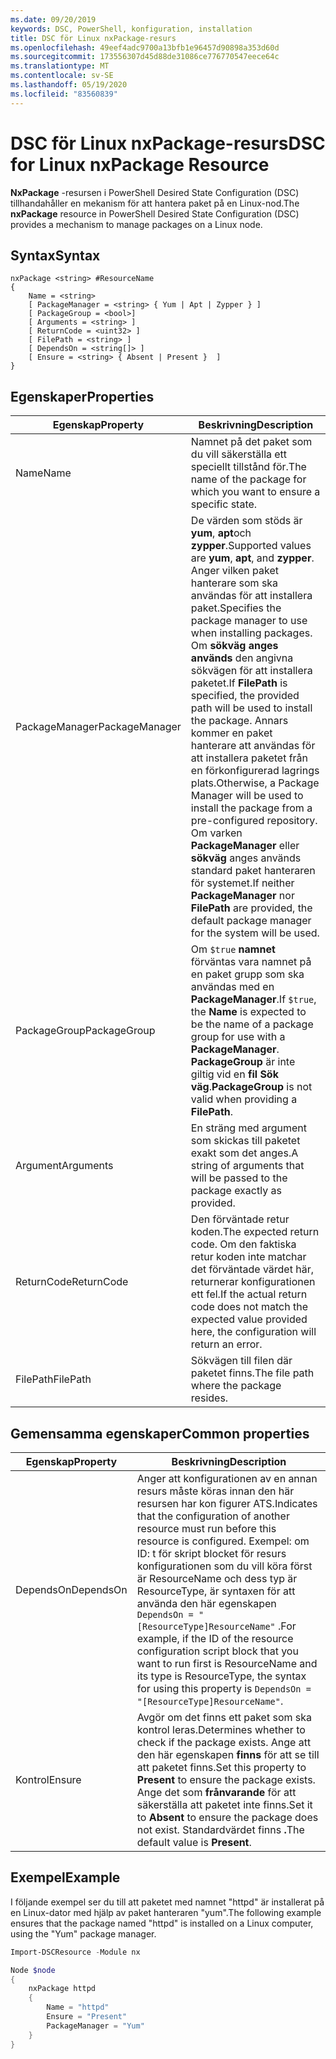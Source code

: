 ```yaml
---
ms.date: 09/20/2019
keywords: DSC, PowerShell, konfiguration, installation
title: DSC för Linux nxPackage-resurs
ms.openlocfilehash: 49eef4adc9700a13bfb1e96457d90898a353d60d
ms.sourcegitcommit: 173556307d45d88de31086ce776770547eece64c
ms.translationtype: MT
ms.contentlocale: sv-SE
ms.lasthandoff: 05/19/2020
ms.locfileid: "83560839"
---
```

# <a name="dsc-for-linux-nxpackage-resource"></a><span data-ttu-id="e1d8d-103">DSC för Linux nxPackage-resurs</span><span class="sxs-lookup"><span data-stu-id="e1d8d-103">DSC for Linux nxPackage Resource</span></span>

<span data-ttu-id="e1d8d-104">**NxPackage** -resursen i PowerShell Desired State Configuration (DSC) tillhandahåller en mekanism för att hantera paket på en Linux-nod.</span><span class="sxs-lookup"><span data-stu-id="e1d8d-104">The **nxPackage** resource in PowerShell Desired State Configuration (DSC) provides a mechanism to manage packages on a Linux node.</span></span>

## <a name="syntax"></a><span data-ttu-id="e1d8d-105">Syntax</span><span class="sxs-lookup"><span data-stu-id="e1d8d-105">Syntax</span></span>

```Syntax
nxPackage <string> #ResourceName
{
    Name = <string>
    [ PackageManager = <string> { Yum | Apt | Zypper } ]
    [ PackageGroup = <bool>]
    [ Arguments = <string> ]
    [ ReturnCode = <uint32> ]
    [ FilePath = <string> ]
    [ DependsOn = <string[]> ]
    [ Ensure = <string> { Absent | Present }  ]
}
```

## <a name="properties"></a><span data-ttu-id="e1d8d-106">Egenskaper</span><span class="sxs-lookup"><span data-stu-id="e1d8d-106">Properties</span></span>

|<span data-ttu-id="e1d8d-107">Egenskap</span><span class="sxs-lookup"><span data-stu-id="e1d8d-107">Property</span></span> |<span data-ttu-id="e1d8d-108">Beskrivning</span><span class="sxs-lookup"><span data-stu-id="e1d8d-108">Description</span></span> |
|---|---|
|<span data-ttu-id="e1d8d-109">Name</span><span class="sxs-lookup"><span data-stu-id="e1d8d-109">Name</span></span> |<span data-ttu-id="e1d8d-110">Namnet på det paket som du vill säkerställa ett speciellt tillstånd för.</span><span class="sxs-lookup"><span data-stu-id="e1d8d-110">The name of the package for which you want to ensure a specific state.</span></span> |
|<span data-ttu-id="e1d8d-111">PackageManager</span><span class="sxs-lookup"><span data-stu-id="e1d8d-111">PackageManager</span></span> |<span data-ttu-id="e1d8d-112">De värden som stöds är **yum**, **apt**och **zypper**.</span><span class="sxs-lookup"><span data-stu-id="e1d8d-112">Supported values are **yum**, **apt**, and **zypper**.</span></span> <span data-ttu-id="e1d8d-113">Anger vilken paket hanterare som ska användas för att installera paket.</span><span class="sxs-lookup"><span data-stu-id="e1d8d-113">Specifies the package manager to use when installing packages.</span></span> <span data-ttu-id="e1d8d-114">Om **sökväg anges används** den angivna sökvägen för att installera paketet.</span><span class="sxs-lookup"><span data-stu-id="e1d8d-114">If **FilePath** is specified, the provided path will be used to install the package.</span></span> <span data-ttu-id="e1d8d-115">Annars kommer en paket hanterare att användas för att installera paketet från en förkonfigurerad lagrings plats.</span><span class="sxs-lookup"><span data-stu-id="e1d8d-115">Otherwise, a Package Manager will be used to install the package from a pre-configured repository.</span></span> <span data-ttu-id="e1d8d-116">Om varken **PackageManager** eller **sökväg** anges används standard paket hanteraren för systemet.</span><span class="sxs-lookup"><span data-stu-id="e1d8d-116">If neither **PackageManager** nor **FilePath** are provided, the default package manager for the system will be used.</span></span> |
|<span data-ttu-id="e1d8d-117">PackageGroup</span><span class="sxs-lookup"><span data-stu-id="e1d8d-117">PackageGroup</span></span> |<span data-ttu-id="e1d8d-118">Om `$true` **namnet** förväntas vara namnet på en paket grupp som ska användas med en **PackageManager**.</span><span class="sxs-lookup"><span data-stu-id="e1d8d-118">If `$true`, the **Name** is expected to be the name of a package group for use with a **PackageManager**.</span></span> <span data-ttu-id="e1d8d-119">**PackageGroup** är inte giltig vid en **fil Sök väg**.</span><span class="sxs-lookup"><span data-stu-id="e1d8d-119">**PackageGroup** is not valid when providing a **FilePath**.</span></span> |
|<span data-ttu-id="e1d8d-120">Argument</span><span class="sxs-lookup"><span data-stu-id="e1d8d-120">Arguments</span></span> |<span data-ttu-id="e1d8d-121">En sträng med argument som skickas till paketet exakt som det anges.</span><span class="sxs-lookup"><span data-stu-id="e1d8d-121">A string of arguments that will be passed to the package exactly as provided.</span></span> |
|<span data-ttu-id="e1d8d-122">ReturnCode</span><span class="sxs-lookup"><span data-stu-id="e1d8d-122">ReturnCode</span></span> |<span data-ttu-id="e1d8d-123">Den förväntade retur koden.</span><span class="sxs-lookup"><span data-stu-id="e1d8d-123">The expected return code.</span></span> <span data-ttu-id="e1d8d-124">Om den faktiska retur koden inte matchar det förväntade värdet här, returnerar konfigurationen ett fel.</span><span class="sxs-lookup"><span data-stu-id="e1d8d-124">If the actual return code does not match the expected value provided here, the configuration will return an error.</span></span> |
|<span data-ttu-id="e1d8d-125">FilePath</span><span class="sxs-lookup"><span data-stu-id="e1d8d-125">FilePath</span></span> |<span data-ttu-id="e1d8d-126">Sökvägen till filen där paketet finns.</span><span class="sxs-lookup"><span data-stu-id="e1d8d-126">The file path where the package resides.</span></span> |

## <a name="common-properties"></a><span data-ttu-id="e1d8d-127">Gemensamma egenskaper</span><span class="sxs-lookup"><span data-stu-id="e1d8d-127">Common properties</span></span>

|<span data-ttu-id="e1d8d-128">Egenskap</span><span class="sxs-lookup"><span data-stu-id="e1d8d-128">Property</span></span> |<span data-ttu-id="e1d8d-129">Beskrivning</span><span class="sxs-lookup"><span data-stu-id="e1d8d-129">Description</span></span> |
|---|---|
|<span data-ttu-id="e1d8d-130">DependsOn</span><span class="sxs-lookup"><span data-stu-id="e1d8d-130">DependsOn</span></span> |<span data-ttu-id="e1d8d-131">Anger att konfigurationen av en annan resurs måste köras innan den här resursen har kon figurer ATS.</span><span class="sxs-lookup"><span data-stu-id="e1d8d-131">Indicates that the configuration of another resource must run before this resource is configured.</span></span> <span data-ttu-id="e1d8d-132">Exempel: om ID: t för skript blocket för resurs konfigurationen som du vill köra först är ResourceName och dess typ är ResourceType, är syntaxen för att använda den här egenskapen `DependsOn = "[ResourceType]ResourceName"` .</span><span class="sxs-lookup"><span data-stu-id="e1d8d-132">For example, if the ID of the resource configuration script block that you want to run first is ResourceName and its type is ResourceType, the syntax for using this property is `DependsOn = "[ResourceType]ResourceName"`.</span></span> |
|<span data-ttu-id="e1d8d-133">Kontrol</span><span class="sxs-lookup"><span data-stu-id="e1d8d-133">Ensure</span></span> |<span data-ttu-id="e1d8d-134">Avgör om det finns ett paket som ska kontrol leras.</span><span class="sxs-lookup"><span data-stu-id="e1d8d-134">Determines whether to check if the package exists.</span></span> <span data-ttu-id="e1d8d-135">Ange att den här egenskapen **finns** för att se till att paketet finns.</span><span class="sxs-lookup"><span data-stu-id="e1d8d-135">Set this property to **Present** to ensure the package exists.</span></span> <span data-ttu-id="e1d8d-136">Ange det som **frånvarande** för att säkerställa att paketet inte finns.</span><span class="sxs-lookup"><span data-stu-id="e1d8d-136">Set it to **Absent** to ensure the package does not exist.</span></span> <span data-ttu-id="e1d8d-137">Standardvärdet finns **.**</span><span class="sxs-lookup"><span data-stu-id="e1d8d-137">The default value is **Present**.</span></span> |

## <a name="example"></a><span data-ttu-id="e1d8d-138">Exempel</span><span class="sxs-lookup"><span data-stu-id="e1d8d-138">Example</span></span>

<span data-ttu-id="e1d8d-139">I följande exempel ser du till att paketet med namnet "httpd" är installerat på en Linux-dator med hjälp av paket hanteraren "yum".</span><span class="sxs-lookup"><span data-stu-id="e1d8d-139">The following example ensures that the package named "httpd" is installed on a Linux computer, using the "Yum" package manager.</span></span>

```powershell
Import-DSCResource -Module nx

Node $node
{
    nxPackage httpd
    {
        Name = "httpd"
        Ensure = "Present"
        PackageManager = "Yum"
    }
}
```
